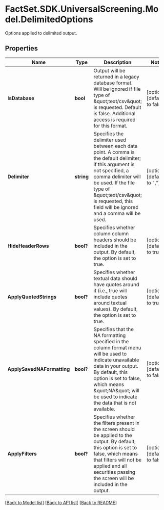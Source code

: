 # FactSet.SDK.UniversalScreening.Model.DelimitedOptions
Options applied to delimited output.

## Properties

Name | Type | Description | Notes
------------ | ------------- | ------------- | -------------
**IsDatabase** | **bool** | Output will be returned in a legacy database format.  Will be ignored if file type of \&quot;text/csv\&quot; is requested.  Default is false.  Additional access is required for this format. | [optional] [default to false]
**Delimiter** | **string** | Specifies the delimiter used between each data point.  A comma is the default delimiter; if this argument is not specified, a comma delimiter will be used.  If the file type of \&quot;text/csv\&quot; is requested, this field will be ignored and a comma will be used. | [optional] [default to ","]
**HideHeaderRows** | **bool?** | Specifies whether column column headers should be included in the output. By default, the option is set to true. | [optional] [default to true]
**ApplyQuotedStrings** | **bool?** | Specifies whether textual data should have quotes around it (i.e., true will include quotes around textual values). By default, the option is set to true. | [optional] [default to true]
**ApplySavedNAFormatting** | **bool?** | Specifies that the NA formatting specified in the column format menu will be used to indicate unavailable data in your output. By default, this option is set to false, which means \&quot;NA\&quot; will be used to indicate the data that is not available. | [optional] [default to false]
**ApplyFilters** | **bool?** | Specifies whether the filters present in the screen should be applied to the output. By default, this option is set to false, which means that filters will not be applied and all securities passing the screen will be included in the output. | [optional] [default to false]

[[Back to Model list]](../README.md#documentation-for-models) [[Back to API list]](../README.md#documentation-for-api-endpoints) [[Back to README]](../README.md)

